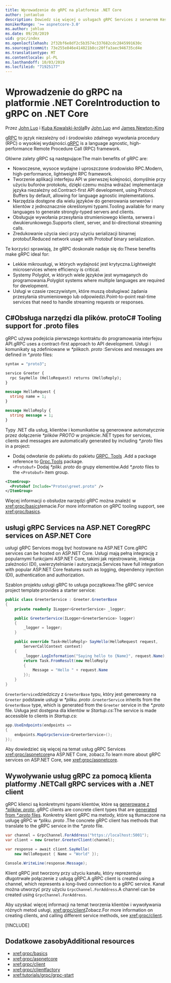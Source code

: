 ```yaml
---
title: Wprowadzenie do gRPC na platformie .NET Core
author: juntaoluo
description: Dowiedz się więcej o usługach gRPC Services z serwerem Kestrel i stosem ASP.NET Core.
monikerRange: '>= aspnetcore-3.0'
ms.author: johluo
ms.date: 09/20/2019
uid: grpc/index
ms.openlocfilehash: 2f32bf6e8df2c5b3574c337682cdc2845991630c
ms.sourcegitcommit: 73e255e846e414821b8cc20ffa3aec946735cd4e
ms.translationtype: MT
ms.contentlocale: pl-PL
ms.lasthandoff: 10/03/2019
ms.locfileid: "71925177"
---
```

# <a name="introduction-to-grpc-on-net-core"></a><span data-ttu-id="207f9-103">Wprowadzenie do gRPC na platformie .NET Core</span><span class="sxs-lookup"><span data-stu-id="207f9-103">Introduction to gRPC on .NET Core</span></span>

<span data-ttu-id="207f9-104">Przez [John Luo](https://github.com/juntaoluo) i [Kuba Kowalski-króla](https://twitter.com/jamesnk)</span><span class="sxs-lookup"><span data-stu-id="207f9-104">By [John Luo](https://github.com/juntaoluo) and [James Newton-King](https://twitter.com/jamesnk)</span></span>

<span data-ttu-id="207f9-105">[gRPC](https://grpc.io/docs/guides/) to język niezależny od i środowisko zdalnego wywołania procedury (RPC) o wysokiej wydajności.</span><span class="sxs-lookup"><span data-stu-id="207f9-105">[gRPC](https://grpc.io/docs/guides/) is a language agnostic, high-performance Remote Procedure Call (RPC) framework.</span></span>

<span data-ttu-id="207f9-106">Główne zalety gRPC są następujące:</span><span class="sxs-lookup"><span data-stu-id="207f9-106">The main benefits of gRPC are:</span></span>
* <span data-ttu-id="207f9-107">Nowoczesne, wysoce wydajne i uproszczone środowisko RPC.</span><span class="sxs-lookup"><span data-stu-id="207f9-107">Modern, high-performance, lightweight RPC framework.</span></span>
* <span data-ttu-id="207f9-108">Tworzenie aplikacji interfejsu API w pierwszej kolejności, domyślnie przy użyciu buforów protokołu, dzięki czemu można wdrażać implementacje języka niezależny od.</span><span class="sxs-lookup"><span data-stu-id="207f9-108">Contract-first API development, using Protocol Buffers by default, allowing for language agnostic implementations.</span></span>
* <span data-ttu-id="207f9-109">Narzędzia dostępne dla wielu języków do generowania serwerów i klientów z jednoznacznie określonymi typami.</span><span class="sxs-lookup"><span data-stu-id="207f9-109">Tooling available for many languages to generate strongly-typed servers and clients.</span></span>
* <span data-ttu-id="207f9-110">Obsługuje wywołania przesyłania strumieniowego klienta, serwera i dwukierunkowego.</span><span class="sxs-lookup"><span data-stu-id="207f9-110">Supports client, server, and bi-directional streaming calls.</span></span>
* <span data-ttu-id="207f9-111">Zredukowanie użycia sieci przy użyciu serializacji binarnej protobuf.</span><span class="sxs-lookup"><span data-stu-id="207f9-111">Reduced network usage with Protobuf binary serialization.</span></span>

<span data-ttu-id="207f9-112">Te korzyści sprawiają, że gRPC doskonale nadaje się do:</span><span class="sxs-lookup"><span data-stu-id="207f9-112">These benefits make gRPC ideal for:</span></span>
* <span data-ttu-id="207f9-113">Lekkie mikrousługi, w których wydajność jest krytyczna.</span><span class="sxs-lookup"><span data-stu-id="207f9-113">Lightweight microservices where efficiency is critical.</span></span>
* <span data-ttu-id="207f9-114">Systemy Polyglot, w których wiele języków jest wymaganych do programowania.</span><span class="sxs-lookup"><span data-stu-id="207f9-114">Polyglot systems where multiple languages are required for development.</span></span>
* <span data-ttu-id="207f9-115">Usługi w czasie rzeczywistym, które muszą obsługiwać żądania przesyłania strumieniowego lub odpowiedzi.</span><span class="sxs-lookup"><span data-stu-id="207f9-115">Point-to-point real-time services that need to handle streaming requests or responses.</span></span>

## <a name="c-tooling-support-for-proto-files"></a><span data-ttu-id="207f9-116">C#Obsługa narzędzi dla plików. proto</span><span class="sxs-lookup"><span data-stu-id="207f9-116">C# Tooling support for .proto files</span></span>

<span data-ttu-id="207f9-117">gRPC używa podejścia pierwszego kontraktu do programowania interfejsu API.</span><span class="sxs-lookup"><span data-stu-id="207f9-117">gRPC uses a contract-first approach to API development.</span></span> <span data-ttu-id="207f9-118">Usługi i komunikaty są zdefiniowane w  *\*plikach. proto* :</span><span class="sxs-lookup"><span data-stu-id="207f9-118">Services and messages are defined in *\*.proto* files:</span></span>

```protobuf
syntax = "proto3";

service Greeter {
  rpc SayHello (HelloRequest) returns (HelloReply);
}

message HelloRequest {
  string name = 1;
}

message HelloReply {
  string message = 1;
}
```

<span data-ttu-id="207f9-119">Typy .NET dla usług, klientów i komunikatów są generowane automatycznie przez dołączenie  *\*plików PROTO* w projekcie:</span><span class="sxs-lookup"><span data-stu-id="207f9-119">.NET types for services, clients and messages are automatically generated by including *\*.proto* files in a project:</span></span>

* <span data-ttu-id="207f9-120">Dodaj odwołanie do pakietu do pakietu [GRPC. Tools](https://www.nuget.org/packages/Grpc.Tools/) .</span><span class="sxs-lookup"><span data-stu-id="207f9-120">Add a package reference to [Grpc.Tools](https://www.nuget.org/packages/Grpc.Tools/) package.</span></span>
* <span data-ttu-id="207f9-121">`<Protobuf>` Dodaj  *\*pliki. proto* do grupy elementów.</span><span class="sxs-lookup"><span data-stu-id="207f9-121">Add *\*.proto* files to the `<Protobuf>` item group.</span></span>

```xml
<ItemGroup>
  <Protobuf Include="Protos\greet.proto" />
</ItemGroup>
```

<span data-ttu-id="207f9-122">Więcej informacji o obsłudze narzędzi gRPC można znaleźć w <xref:grpc/basics>temacie.</span><span class="sxs-lookup"><span data-stu-id="207f9-122">For more information on gRPC tooling support, see <xref:grpc/basics>.</span></span>

## <a name="grpc-services-on-aspnet-core"></a><span data-ttu-id="207f9-123">usługi gRPC Services na ASP.NET Core</span><span class="sxs-lookup"><span data-stu-id="207f9-123">gRPC services on ASP.NET Core</span></span>

<span data-ttu-id="207f9-124">usługi gRPC Services mogą być hostowane na ASP.NET Core.</span><span class="sxs-lookup"><span data-stu-id="207f9-124">gRPC services can be hosted on ASP.NET Core.</span></span> <span data-ttu-id="207f9-125">Usługi mają pełną integrację z popularnymi funkcjami ASP.NET Core, takimi jak rejestrowanie, iniekcja zależności (DI), uwierzytelnianie i autoryzacja.</span><span class="sxs-lookup"><span data-stu-id="207f9-125">Services have full integration with popular ASP.NET Core features such as logging, dependency injection (DI), authentication and authorization.</span></span>

<span data-ttu-id="207f9-126">Szablon projektu usługi gRPC to usługa początkowa:</span><span class="sxs-lookup"><span data-stu-id="207f9-126">The gRPC service project template provides a starter service:</span></span>

```csharp
public class GreeterService : Greeter.GreeterBase
{
    private readonly ILogger<GreeterService> _logger;

    public GreeterService(ILogger<GreeterService> logger)
    {
        _logger = logger;
    }

    public override Task<HelloReply> SayHello(HelloRequest request,
        ServerCallContext context)
    {
        _logger.LogInformation("Saying hello to {Name}", request.Name);
        return Task.FromResult(new HelloReply 
        {
            Message = "Hello " + request.Name
        });
    }
}
```

<span data-ttu-id="207f9-127">`GreeterService`dziedziczy z `GreeterBase` typu, który jest generowany na `Greeter` podstawie usługi w  *\*pliku. proto* .</span><span class="sxs-lookup"><span data-stu-id="207f9-127">`GreeterService` inherits from the `GreeterBase` type, which is generated from the `Greeter` service in the *\*.proto* file.</span></span> <span data-ttu-id="207f9-128">Usługa jest dostępna dla klientów w *Startup.cs*:</span><span class="sxs-lookup"><span data-stu-id="207f9-128">The service is made accessible to clients in *Startup.cs*:</span></span>

```csharp
app.UseEndpoints(endpoints =>
{
    endpoints.MapGrpcService<GreeterService>();
});
```

<span data-ttu-id="207f9-129">Aby dowiedzieć się więcej na temat usług gRPC Services <xref:grpc/aspnetcore>na ASP.NET Core, zobacz.</span><span class="sxs-lookup"><span data-stu-id="207f9-129">To learn more about gRPC services on ASP.NET Core, see <xref:grpc/aspnetcore>.</span></span>

## <a name="call-grpc-services-with-a-net-client"></a><span data-ttu-id="207f9-130">Wywoływanie usług gRPC za pomocą klienta platformy .NET</span><span class="sxs-lookup"><span data-stu-id="207f9-130">Call gRPC services with a .NET client</span></span>

<span data-ttu-id="207f9-131">gRPC klienci są konkretnymi typami klientów, które są [generowane z  *\*plików. proto* ](xref:grpc/basics#generated-c-assets).</span><span class="sxs-lookup"><span data-stu-id="207f9-131">gRPC clients are concrete client types that are [generated from *\*.proto* files](xref:grpc/basics#generated-c-assets).</span></span> <span data-ttu-id="207f9-132">Konkretny klient gRPC ma metody, które są tłumaczone na usługę gRPC w  *\*pliku. proto* .</span><span class="sxs-lookup"><span data-stu-id="207f9-132">The concrete gRPC client has methods that translate to the gRPC service in the *\*.proto* file.</span></span>

```csharp
var channel = GrpcChannel.ForAddress("https://localhost:5001");
var client = new Greeter.GreeterClient(channel);

var response = await client.SayHello(
    new HelloRequest { Name = "World" });

Console.WriteLine(response.Message);
```

<span data-ttu-id="207f9-133">Klient gRPC jest tworzony przy użyciu kanału, który reprezentuje długotrwałe połączenie z usługą gRPC.</span><span class="sxs-lookup"><span data-stu-id="207f9-133">A gRPC client is created using a channel, which represents a long-lived connection to a gRPC service.</span></span> <span data-ttu-id="207f9-134">Kanał można utworzyć przy użyciu `GrpcChannel.ForAddress`.</span><span class="sxs-lookup"><span data-stu-id="207f9-134">A channel can be created using `GrpcChannel.ForAddress`.</span></span>

<span data-ttu-id="207f9-135">Aby uzyskać więcej informacji na temat tworzenia klientów i wywoływania różnych metod usługi, <xref:grpc/client>Zobacz.</span><span class="sxs-lookup"><span data-stu-id="207f9-135">For more information on creating clients, and calling different service methods, see <xref:grpc/client>.</span></span>

[!INCLUDE[](~/includes/gRPCazure.md)]

## <a name="additional-resources"></a><span data-ttu-id="207f9-136">Dodatkowe zasoby</span><span class="sxs-lookup"><span data-stu-id="207f9-136">Additional resources</span></span>

* <xref:grpc/basics>
* <xref:grpc/aspnetcore>
* <xref:grpc/client>
* <xref:grpc/clientfactory>
* <xref:tutorials/grpc/grpc-start>
